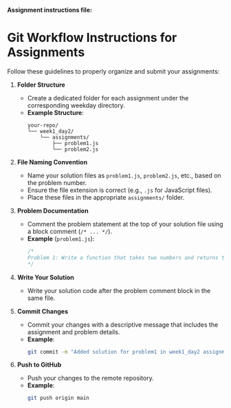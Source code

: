 **Assignment instructions file:**

# Git Workflow Instructions for Assignments

Follow these guidelines to properly organize and submit your assignments:

1. **Folder Structure**
   - Create a dedicated folder for each assignment under the corresponding weekday directory.
   - **Example Structure**:
     ```
     your-repo/
     └── week1_day2/
         └── assignments/
             ├── problem1.js
             └── problem2.js
     ```

2. **File Naming Convention**
   - Name your solution files as `problem1.js`, `problem2.js`, etc., based on the problem number.
   - Ensure the file extension is correct (e.g., `.js` for JavaScript files).
   - Place these files in the appropriate `assignments/` folder.

3. **Problem Documentation**
   - Comment the problem statement at the top of your solution file using a block comment (`/* ... */`).
   - **Example** (`problem1.js`):
     ```javascript
     /*
     Problem 1: Write a function that takes two numbers and returns their sum.
     */
     ```

4. **Write Your Solution**
   - Write your solution code after the problem comment block in the same file.

5. **Commit Changes**
   - Commit your changes with a descriptive message that includes the assignment and problem details.
   - **Example**:
     ```bash
     git commit -m "Added solution for problem1 in week1_day2 assignment"
     ```

6. **Push to GitHub**
   - Push your changes to the remote repository.
   - **Example**:
     ```bash
     git push origin main
     ```
